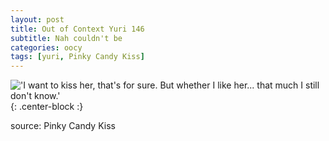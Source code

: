 ```yaml
---
layout: post
title: Out of Context Yuri 146
subtitle: Nah couldn't be
categories: oocy
tags: [yuri, Pinky Candy Kiss]
---
```



!['I want to kiss her, that's for sure. But whether I like her... that much I still don't know.'](https://imgur.com/sOWAx2D.png){: .center-block :}


source: Pinky Candy Kiss